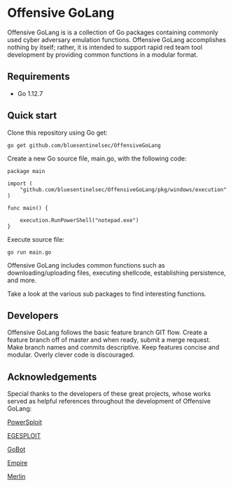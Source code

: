 # Offensive GoLang

Offensive GoLang is is a collection of Go packages containing commonly used cyber adversary emulation functions.
Offensive GoLang accomplishes nothing by itself; rather, it is intended to support rapid red team tool development by providing common functions in a modular format.

## Requirements

* Go 1.12.7

## Quick start

Clone this repository using Go get: 
```
go get github.com/bluesentinelsec/OffensiveGoLang
```

Create a new Go source file, main.go, with the following code:

```
package main

import (
	"github.com/bluesentinelsec/OffensiveGoLang/pkg/windows/execution"
)

func main() {

	execution.RunPowerShell("notepad.exe")
}
```

Execute source file:
```
go run main.go
```

Offensive GoLang includes common functions such as downloading/uploading files, executing shellcode, establishing persistence, and more.

Take a look at the various sub packages to find interesting functions.

## Developers

Offensive GoLang follows the basic feature branch GIT flow. Create a feature branch off of master and when ready, submit a merge 
request. Make branch names and commits descriptive. Keep features concise and modular. Overly clever code is discouraged. 

## Acknowledgements
Special thanks to the developers of these great projects, whose works served as helpful references throughout the development of Offensive GoLang:

[PowerSploit](https://github.com/PowerShellMafia/PowerSploit)

[EGESPLOIT](https://github.com/EgeBalci/EGESPLOIT)

[GoBot](https://github.com/SaturnsVoid/GoBot2)

[Empire](https://github.com/EmpireProject/Empire)

[Merlin](https://github.com/Ne0nd0g/merlin)
